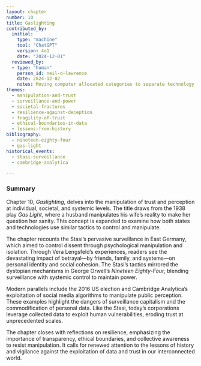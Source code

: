 ```yaml
---
layout: chapter
number: 10
title: Gaslighting
contributed_by:
  initial:
    type: "machine"
    tool: "ChatGPT"
    version: 4o1
    date: "2024-12-01"
  reviewed_by:
  - type: "human"
    person_id: neil-d-lawrence
    date: 2024-12-02
    notes: Moving computer allocated categories to separate technology and media and to merge reflections.
themes:
  - manipulation-and-trust
  - surveillance-and-power
  - societal-fractures
  - resilience-against-deception
  - fragility-of-trust
  - ethical-boundaries-in-data
  - lessons-from-history
bibliography:
  - nineteen-eighty-four
  - gas-light
historical_events:
  - stasi-surveillance
  - cambridge-analytica

---
```


### Summary

Chapter 10, *Gaslighting*, delves into the manipulation of trust and perception at individual, societal, and systemic levels. The title draws from the 1938 play *Gas Light*, where a husband manipulates his wife’s reality to make her question her sanity. This concept is expanded to examine how both states and technologies use similar tactics to control and manipulate.

The chapter recounts the Stasi’s pervasive surveillance in East Germany, which aimed to control dissent through psychological manipulation and isolation. Through Vera Lengsfeld’s experiences, readers see the devastating impact of betrayal—by friends, family, and systems—on personal identity and social cohesion. The Stasi’s tactics mirrored the dystopian mechanisms in George Orwell’s *Nineteen Eighty-Four*, blending surveillance with systemic control to maintain power.

Modern parallels include the 2016 US election and Cambridge Analytica’s exploitation of social media algorithms to manipulate public perception. These examples highlight the dangers of surveillance capitalism and the commodification of personal data. Like the Stasi, today’s corporations leverage collected data to exploit human vulnerabilities, eroding trust at unprecedented scales.

The chapter closes with reflections on resilience, emphasizing the importance of transparency, ethical boundaries, and collective awareness to resist manipulation. It calls for renewed attention to the lessons of history and vigilance against the exploitation of data and trust in our interconnected world.
